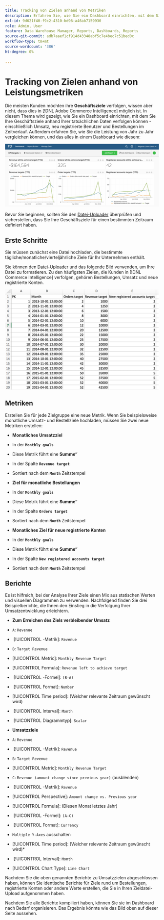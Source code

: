 ```yaml
---
title: Tracking von Zielen anhand von Metriken
description: Erfahren Sie, wie Sie ein Dashboard einrichten, mit dem Sie Ihre Geschäftsziele anhand Ihrer tatsächlichen Daten verfolgen können - einschließlich Umsatz, neu registrierte Benutzer und Bestellungen im Zeitverlauf.
exl-id: 9d621f40-f9c2-4310-bd96-a46ab7159930
role: Admin, User
feature: Data Warehouse Manager, Reports, Dashboards, Reports
source-git-commit: adb7aaef1cf914d43348abf5c7e4bec7c51bed0c
workflow-type: tm+mt
source-wordcount: '386'
ht-degree: 0%

---
```


# Tracking von Zielen anhand von Leistungsmetriken

Die meisten Kunden möchten ihre **Geschäftsziele** verfolgen, wissen aber nicht, dass dies in [!DNL Adobe Commerce Intelligence] möglich ist. In diesem Thema wird gezeigt, wie Sie ein Dashboard einrichten, mit dem Sie Ihre Geschäftsziele anhand Ihrer tatsächlichen Daten verfolgen können - einschließlich Umsatz, neu registrierte Benutzer und Bestellungen im Zeitverlauf. Außerdem erfahren Sie, wie Sie die Leistung von Jahr zu Jahr vergleichen können, und das alles in einem Dashboard wie diesem:

![](../../assets/Goals-_dashboard_2.png)

Bevor Sie beginnen, sollten Sie den [Datei-Uploader](../importing-data/connecting-data/using-file-uploader.md) überprüfen und sicherstellen, dass Sie Ihre Geschäftsziele für einen bestimmten Zeitraum definiert haben.

## Erste Schritte

Sie müssen zunächst eine Datei hochladen, die bestimmte tägliche/monatliche/vierteljährliche Ziele für Ihr Unternehmen enthält.

Sie können den [Datei-Uploader](../importing-data/connecting-data/using-file-uploader.md) und das folgende Bild verwenden, um Ihre Datei zu formatieren. Zu den häufigsten Zielen, die Kunden in [!DNL Commerce Intelligence] verfolgen, gehören Bestellungen, Umsatz und neue registrierte Konten.

![](../../assets/Goals-_Excel.png)

## Metriken

Erstellen Sie für jede Zielgruppe eine neue Metrik. Wenn Sie beispielsweise monatliche Umsatz- und Bestellziele hochladen, müssen Sie zwei neue Metriken erstellen:

* **Monatliches Umsatzziel**
* In der **`Monthly goals`**
* Diese Metrik führt eine **Summe“**
* In der Spalte **`Revenue target`**
* Sortiert nach dem **`Month`** Zeitstempel

* **Ziel für monatliche Bestellungen**
* In der **`Monthly goals`**
* Diese Metrik führt eine **Summe“**
* In der Spalte **`Orders target`**
* Sortiert nach dem **`Month`** Zeitstempel

* **Monatliches Ziel für neue registrierte Konten**
* In der **`Monthly goals`**
* Diese Metrik führt eine **Summe“**
* In der Spalte **`New registered accounts target`**
* Sortiert nach dem **`Month`** Zeitstempel

## Berichte

Es ist hilfreich, bei der Analyse Ihrer Ziele einen Mix aus statischen Werten und visuellen Diagrammen zu verwenden. Nachfolgend finden Sie drei Beispielberichte, die Ihnen den Einstieg in die Verfolgung Ihrer Umsatzentwicklung erleichtern.

* **Zum Erreichen des Ziels verbleibender Umsatz**
* `A`: `Revenue`
* &#x200B;
  [!UICONTROL -Metrik]: `Revenue`

* `B`: `Target Revenue`
* [!UICONTROL Metric]: `Monthly Revenue Target`

* [!UICONTROL Formula]: `Revenue left to achieve target`
* &#x200B;
  [!UICONTROL -Formel]: `(B-A)`
* &#x200B;
  [!UICONTROL Format]: `Number`

* [!UICONTROL Time period]: (Welcher relevante Zeitraum gewünscht wird)
* &#x200B;
  [!UICONTROL Interval]: `Month`
* &#x200B;
  [!UICONTROL Diagrammtyp]: `Scalar`

* **Umsatzziele**
* `A`: `Revenue`
* &#x200B;
  [!UICONTROL -Metrik]: `Revenue`

* `B`: `Target Revenue`
* [!UICONTROL Metric]: `Monthly Revenue Target`

* `C`: `Revenue (amount change since previous year)` (ausblenden)
* &#x200B;
  [!UICONTROL -Metrik]: `Revenue`
* [!UICONTROL Perspective]: `Amount change vs. Previous year`

* [!UICONTROL Formula]: (Diesen Monat letztes Jahr)
* &#x200B;
  [!UICONTROL -Formel]: `(A-C)`
* &#x200B;
  [!UICONTROL Format]: `Currency`

* `Multiple Y-Axes` ausschalten
* [!UICONTROL Time period]: (Welcher relevante Zeitraum gewünscht wird)*
* &#x200B;
  [!UICONTROL Interval]: `Month`
* [!UICONTROL Chart Type]: `Line Chart`

Nachdem Sie die oben genannten Berichte zu Umsatzzielen abgeschlossen haben, können Sie identische Berichte für Ziele rund um Bestellungen, registrierte Konten oder andere Werte erstellen, die Sie in Ihren Zieldatei-Upload aufgenommen haben.

Nachdem Sie alle Berichte kompiliert haben, können Sie sie im Dashboard nach Bedarf organisieren. Das Ergebnis könnte wie das Bild oben auf dieser Seite aussehen.
